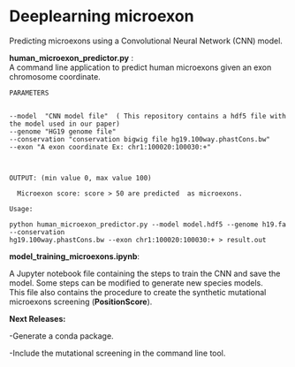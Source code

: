 # Deeplearning microexon
Predicting microexons using a Convolutional Neural Network (CNN) model.  

 __human_microexon_predictor.py__ :  
A command line application to predict human microexons given an exon chromosome coordinate.  


```
PARAMETERS


--model  "CNN model file"  ( This repository contains a hdf5 file with the model used in our paper)
--genome "HG19 genome file"  
--conservation "conservation bigwig file hg19.100way.phastCons.bw"  
--exon "A exon coordinate Ex: chr1:100020:100030:+"  
  

  
OUTPUT: (min value 0, max value 100)  

  Microexon score: score > 50 are predicted  as microexons.  

```


```
Usage:  

python human_microexon_predictor.py --model model.hdf5 --genome h19.fa --conservation 
hg19.100way.phastCons.bw --exon chr1:100020:100030:+ > result.out

```
__model_training_microexons.ipynb__:  
  

A Jupyter notebook file containing the steps to train the CNN and save the model. 
Some steps can be modified to generate new species models.  
This file also contains the procedure to create the synthetic mutational microexons screening (**PositionScore**).  
 





__Next Releases:__  

  -Generate a conda package.  

  -Include the mutational screening in the command line tool.



